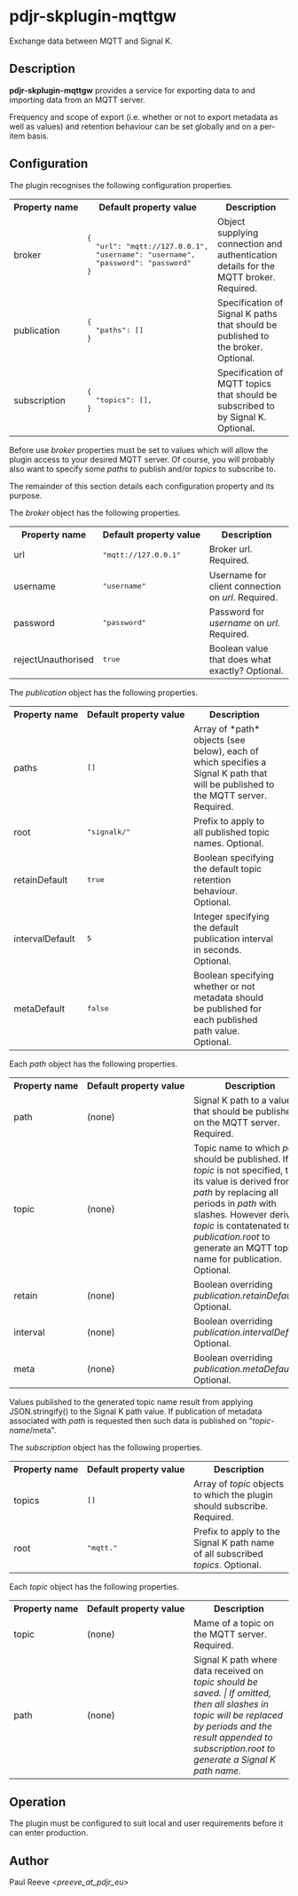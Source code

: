 # pdjr-skplugin-mqttgw

Exchange data between MQTT and Signal K.

## Description

**pdjr-skplugin-mqttgw** provides a service for exporting data to and
importing data from an MQTT server.

Frequency and scope of export (i.e. whether or not to export metadata
as well as values) and retention behaviour can be set globally and on
a per-item basis.

## Configuration

The plugin recognises the following configuration properties.

<table>
<tr><th>Property&nbsp;name</th><th>Default&nbsp;property&nbsp;value</th><th>Description</th></tr>
<tr>
<td>
broker
</td>
<td><pre>
{
  "url": "mqtt://127.0.0.1",
  "username": "username",
  "password": "password"
}
</pre></td>
<td>
Object supplying connection and authentication details for the MQTT broker. Required.
</td>
</tr>
<tr>
<td>
publication
</td>
<td><pre>
{
  "paths": []
}
</pre></td>
<td>
Specification of Signal K paths that should be published to the broker. Optional.
</td>
</tr>
<tr>
<td>
subscription
</td>
<td><pre>
{
  "topics": [],
}
</pre></td>
<td>
Specification of MQTT topics that should be subscribed to by Signal K. Optional.
</td>
</table>

Before use <em>broker</em> properties must be set to values which will
allow the plugin access to your desired MQTT server.
Of course, you will probably also want to specify some *paths* to
publish and/or *topics* to subscribe to.

The remainder of this section details each configuration property and
its purpose.

The <em>broker</em> object has the following properties.

<table>
<tr><th>Property&nbsp;name</th><th>Default&nbsp;property&nbsp;value</th><th>Description</th></tr>
<tr>
<td>url</td>
<td><pre>"mqtt://127.0.0.1"</pre></td>
<td>Broker url. Required.</td>
</tr>
<tr>
<td>username</td>
<td><pre>"username"</pre></td>
<td>Username for client connection on <em>url</em>. Required.</td>
</tr>
<tr>
<td>password</td>
<td><pre>"password"</pre></td>
<td>Password for <em>username</em> on <em>url</em>. Required.</td>
</tr>
<tr>
<td>rejectUnauthorised</td>
<td><pre>true</pre></td>
<td>Boolean value that does what exactly? Optional.</td>
</tr>
</table>

The <em>publication</em> object has the following properties.

<table>
<tr><th>Property&nbsp;name</th><th>Default&nbsp;property&nbsp;value</th><th>Description</th></tr>
<tr>
<td>paths</td>
<td><pre>[]</pre></td>
<td>Array of *path* objects (see below), each of which specifies a Signal K path that will be published to the MQTT server. Required.<td>
</tr>
<tr>
<td>root</td>
<td><pre>"signalk/"</pre></td>
<td>Prefix to apply to all published topic names. Optional.</td>
</tr>
<tr>
<td>retainDefault</td>
<td><pre>true</pre></td>
<td>Boolean specifying the default topic retention behaviour. Optional.</td>
</tr>
<tr>
<td>intervalDefault</td>
<td><pre>5</pre></td>
<td>Integer specifying the default publication interval in seconds. Optional.</td>
</tr>
<tr>
<td>metaDefault</td>
<td><pre>false</pre></td>
<td>Boolean specifying whether or not metadata should be published for each published path value. Optional.</td>
</tr>
</table>

Each *path* object has the following properties.

<table>
<tr><th>Property&nbsp;name</th><th>Default&nbsp;property&nbsp;value</th><th>Description</th></tr>
<tr>
<td>path</td>
<td>(none)</td>
<td>Signal K path to a value that should be published on the MQTT server. Required.</td>
</tr>
<tr>
<td>topic</td>
<td>(none)</td>
<td>
Topic name to which <em>path</em> should be published.
If <em>topic</em> is not specified, then its value is derived from
<em>path</em> by replacing all periods in <em>path</em> with slashes.
However derived, <em>topic</em> is contatenated to
<em>publication.root</em> to generate an MQTT topic name for
publication.
Optional.
</td>
</tr>
<tr>
<td>retain</td>
<td>(none)</td>
<td>Boolean overriding <em>publication.retainDefault</em>. Optional.</td>
</tr>
<tr>
<td>interval</td>
<td>(none)</td>
<td>Boolean overriding <em>publication.intervalDefault</em>. Optional.</td>
</tr>
<tr>
<td>meta</td>
<td>(none)</td>
<td>Boolean overriding <em>publication.metaDefault</em>. Optional.</td>
</tr>
</table>

Values published to the generated topic name result from applying
JSON.stringify() to the Signal K path value.
If publication of metadata associated with *path* is requested then
such data is published on "<em>topic-name</em>/meta".

The <em>subscription</em> object has the following properties.

<table>
<tr><th>Property&nbsp;name</th><th>Default&nbsp;property&nbsp;value</th><th>Description</th></tr>
<tr>
<td>topics</td>
<td><pre>[]</pre></td>
<td>Array of <em>topic</em> objects to which the plugin should subscribe. Required.</td>
</tr>
<tr>
<td>root</td>
<td><pre>"mqtt."</pre></td>
<td>Prefix to apply to the Signal K path name of all subscribed <em>topics</em>. Optional.</td>
</tr>
</table>

Each <em>topic</em> object has the following properties.

<table>
<tr><th>Property&nbsp;name</th><th>Default&nbsp;property&nbsp;value</th><th>Description</th></tr>
<tr>
<td>topic</td>
<td>(none)</td>
<td>Mame of a topic on the MQTT server. Required.</td>
</tr>
<tr>
<td>path</td>
<td>(none)</td>
<td>
Signal K path where data received on <em>topic<em> should be saved. |
If omitted, then all slashes in <em>topic</em> will be replaced by
periods and the result appended to <em>subscription.root</em> to generate a
Signal K path name.
</td>
</tr>
</table>

## Operation

The plugin must be configured to suit local and user requirements
before it can enter production.

## Author

Paul Reeve <*preeve_at_pdjr_eu*>
